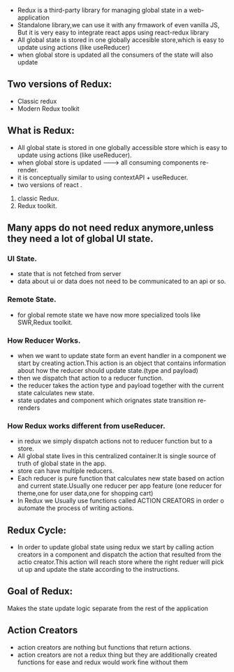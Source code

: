 - Redux is a third-party library for managing global state in a web-application
- Standalone library,we can use it with any frmawork of even vanilla JS, But it is very easy to integrate react apps using react-redux library
- All global state is stored in one globally accesible store,which is easy to update using actions (like useReducer)
- when global store is updated all the consumers of the state will also update

## Two versions of Redux:

- Classic redux
- Modern Redux toolkit

## What is Redux:

- All global state is stored in one globally accessible store which is easy to update using actions (like useReducer).
- when global store is updated ---> all consuming components re-render.
- it is conceptually similar to using contextAPI + useReducer.
- two versions of react .

1. classic Redux.
2. Redux toolkit.

## Many apps do not need redux anymore,unless they need a lot of global UI state.

### UI State.

- state that is not fetched from server
- data about ui or data does not need to be communicated to an api or so.

### Remote State.

- for global remote state we have now more specialized tools like SWR,Redux toolkit.

### How Reducer Works.

- when we want to update state form an event handler in a component we start by creating action.This action is an object that contains information about how the reducer should update state.(type and payload)
- then we dispatch that action to a reducer function.
- the reducer takes the action type and payload together with the current state calculates new state.
- state updates and component which orignates state transition re-renders

### How Redux works different from useReducer.

- in redux we simply dispatch actions not to reducer function but to a store.
- All global state lives in this centralized container.It is single source of truth of global state in the app.
- store can have multiple reducers.
- Each reducer is pure function that calculates new state based on action and current state.Usually one reducer per app feature (one reducer for theme,one for user data,one for shopping cart)
- In Redux we Usually use functions called ACTION CREATORS in order o automate the process of writing actions.

## Redux Cycle:

- In order to update global state using redux we start by calling action creators in a component and dispatch the action that resulted from the actio creator.This action will reach store where the right reduer will pick ut up and update the state according to the instructions.

## Goal of Redux:

Makes the state update logic separate from the rest of the application

## Action Creators

- action creators are nothing but functions that return actions.
- action creators are not a redux thing but they are additionally created functions for ease and redux would work fine without them
